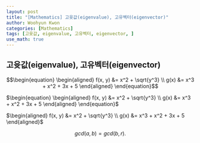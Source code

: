 ```yaml
--- 
layout: post
title: "[Mathematics] 고윳값(eigenvalue), 고유벡터(eigenvector)"
author: Woohyun Kwon
categories: [Mathematics]
tags: [고윳값, eigenvalue, 고유벡터, eigenvector, ]
use_math: true
---
```


## 고윳값(eigenvalue), 고유벡터(eigenvector)

$$\begin{equation}
\begin{aligned}
f(x, y) &= x^2 + \sqrt{y^3} \\
g(x) &= x^3 + x^2 + 3x + 5
\end{aligned}
\end{equation}$$

$\begin{equation}
\begin{aligned}
f(x, y) &= x^2 + \sqrt{y^3} \\
g(x) &= x^3 + x^2 + 3x + 5
\end{aligned}
\end{equation}$

$\begin{aligned}
f(x, y) &= x^2 + \sqrt{y^3} \\
g(x) &= x^3 + x^2 + 3x + 5
\end{aligned}$

$$gcd(a,b) = gcd(b,r).$$